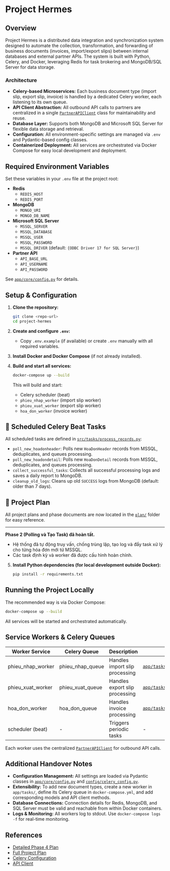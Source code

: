 # Project Hermes

## Overview

Project Hermes is a distributed data integration and synchronization system designed to automate the collection, transformation, and forwarding of business documents (invoices, import/export slips) between internal databases and external partner APIs. The system is built with Python, Celery, and Docker, leveraging Redis for task brokering and MongoDB/SQL Server for data storage.

### Architecture

- **Celery-based Microservices:** Each business document type (import slip, export slip, invoice) is handled by a dedicated Celery worker, each listening to its own queue.
- **API Client Abstraction:** All outbound API calls to partners are centralized in a single [`PartnerAPIClient`](app/clients/partner_api_client.py:15) class for maintainability and reuse.
- **Database Layer:** Supports both MongoDB and Microsoft SQL Server for flexible data storage and retrieval.
- **Configuration:** All environment-specific settings are managed via `.env` and Pydantic-based config classes.
- **Containerized Deployment:** All services are orchestrated via Docker Compose for easy local development and deployment.

## Required Environment Variables

Set these variables in your `.env` file at the project root:

- **Redis**
  - `REDIS_HOST`
  - `REDIS_PORT`
- **MongoDB**
  - `MONGO_URI`
  - `MONGO_DB_NAME`
- **Microsoft SQL Server**
  - `MSSQL_SERVER`
  - `MSSQL_DATABASE`
  - `MSSQL_USER`
  - `MSSQL_PASSWORD`
  - `MSSQL_DRIVER` (default: `{ODBC Driver 17 for SQL Server}`)
- **Partner API**
  - `API_BASE_URL`
  - `API_USERNAME`
  - `API_PASSWORD`

See [`app/core/config.py`](app/core/config.py:8) for details.

## Setup & Configuration

1. **Clone the repository:**
   ```bash
   git clone <repo-url>
   cd project-hermes
   ```

2. **Create and configure `.env`:**
   - Copy `.env.example` (if available) or create `.env` manually with all required variables.

3. **Install Docker and Docker Compose** (if not already installed).

4. **Build and start all services:**
   ```bash
   docker-compose up --build
   ```

   This will build and start:
   - Celery scheduler (beat)
   - `phieu_nhap_worker` (import slip worker)
   - `phieu_xuat_worker` (export slip worker)
   - `hoa_don_worker` (invoice worker)

## 📅 Scheduled Celery Beat Tasks

All scheduled tasks are defined in [`src/tasks/process_records.py`](src/tasks/process_records.py):

- `poll_new_hoadonheader`: Polls new `HoaDonHeader` records from MSSQL, deduplicates, and queues processing.
- `poll_new_hoadondetail`: Polls new `HoaDonDetail` records from MSSQL, deduplicates, and queues processing.
- `collect_successful_tasks`: Collects all successful processing logs and saves a daily report to MongoDB.
- `cleanup_old_logs`: Cleans up old `SUCCESS` logs from MongoDB (default: older than 7 days).

## 📁 Project Plan

All project plans and phase documents are now located in the [`plan/`](plan/) folder for easy reference.

---

**Phase 2 (Polling và Tạo Task) đã hoàn tất.**
- Hệ thống đã tự động truy vấn, chống trùng lặp, tạo log và đẩy task xử lý cho từng hóa đơn mới từ MSSQL.
- Các task định kỳ và worker đã được cấu hình hoàn chỉnh.

5. **Install Python dependencies (for local development outside Docker):**
   ```bash
   pip install -r requirements.txt
   ```

## Running the Project Locally

The recommended way is via Docker Compose:

```bash
docker-compose up --build
```

All services will be started and orchestrated automatically.

## Service Workers & Celery Queues

| Worker Service         | Celery Queue        | Description                        | Source File                                 |
|------------------------|--------------------|------------------------------------|---------------------------------------------|
| phieu_nhap_worker      | phieu_nhap_queue   | Handles import slip processing     | [`app/tasks/phieu_nhap_worker.py`](app/tasks/phieu_nhap_worker.py:1) |
| phieu_xuat_worker      | phieu_xuat_queue   | Handles export slip processing     | [`app/tasks/phieu_xuat_worker.py`](app/tasks/phieu_xuat_worker.py:1) |
| hoa_don_worker         | hoa_don_queue      | Handles invoice processing         | [`app/tasks/hoa_don_worker.py`](app/tasks/hoa_don_worker.py:1)       |
| scheduler (beat)       | -                  | Triggers periodic tasks            | -                                           |

Each worker uses the centralized [`PartnerAPIClient`](app/clients/partner_api_client.py:15) for outbound API calls.

## Additional Handover Notes

- **Configuration Management:** All settings are loaded via Pydantic classes in [`app/core/config.py`](app/core/config.py:8) and [`config/celery_config.py`](config/celery_config.py:3).
- **Extensibility:** To add new document types, create a new worker in `app/tasks/`, define its Celery queue in `docker-compose.yml`, and add corresponding models and API client methods.
- **Database Connections:** Connection details for Redis, MongoDB, and SQL Server must be valid and reachable from within Docker containers.
- **Logs & Monitoring:** All workers log to stdout. Use `docker-compose logs -f` for real-time monitoring.

## References

- [Detailed Phase 4 Plan](PLAN/phase_4_detailed_plan.md)
- [Full Project Plan](PLAN/plan_chi_tiet.md)
- [Celery Configuration](config/celery_config.py)
- [API Client](app/clients/partner_api_client.py)
